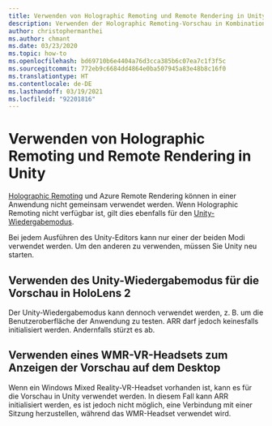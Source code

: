 ```yaml
---
title: Verwenden von Holographic Remoting und Remote Rendering in Unity
description: Verwenden der Holographic Remoting-Vorschau in Kombination mit Azure Remote Rendering
author: christophermanthei
ms.author: chmant
ms.date: 03/23/2020
ms.topic: how-to
ms.openlocfilehash: bd69710b6e4404a76d3cca385b6c07ea7c1f3f5c
ms.sourcegitcommit: 772eb9c6684dd4864e0ba507945a83e48b8c16f0
ms.translationtype: HT
ms.contentlocale: de-DE
ms.lasthandoff: 03/19/2021
ms.locfileid: "92201816"
---
```

# <a name="use-holographic-remoting-and-remote-rendering-in-unity"></a>Verwenden von Holographic Remoting und Remote Rendering in Unity

[Holographic Remoting](/windows/mixed-reality/holographic-remoting-player) und Azure Remote Rendering können in einer Anwendung nicht gemeinsam verwendet werden. Wenn Holographic Remoting nicht verfügbar ist, gilt dies ebenfalls für den [Unity-Wiedergabemodus](/windows/mixed-reality/unity-play-mode).

Bei jedem Ausführen des Unity-Editors kann nur einer der beiden Modi verwendet werden. Um den anderen zu verwenden, müssen Sie Unity neu starten.

## <a name="use-unity-play-mode-to-preview-on-hololens-2"></a>Verwenden des Unity-Wiedergabemodus für die Vorschau in HoloLens 2

 Der Unity-Wiedergabemodus kann dennoch verwendet werden, z. B. um die Benutzeroberfläche der Anwendung zu testen. ARR darf jedoch keinesfalls initialisiert werden. Andernfalls stürzt es ab.

## <a name="use-a-wmr-vr-headset-to-preview-on-desktop"></a>Verwenden eines WMR-VR-Headsets zum Anzeigen der Vorschau auf dem Desktop

Wenn ein Windows Mixed Reality-VR-Headset vorhanden ist, kann es für die Vorschau in Unity verwendet werden. In diesem Fall kann ARR initialisiert werden, es ist jedoch nicht möglich, eine Verbindung mit einer Sitzung herzustellen, während das WMR-Headset verwendet wird.
